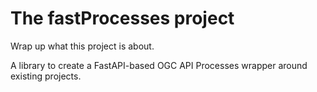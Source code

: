 # The fastProcesses project

Wrap up what this project is about.

A library to create a FastAPI-based  OGC API Processes wrapper around existing projects.